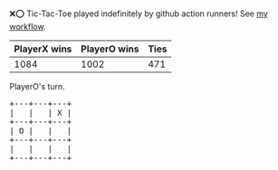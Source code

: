 :x::o: Tic-Tac-Toe played indefinitely by github action runners! See [my workflow](.github/workflows/play.yaml).

|PlayerX wins|PlayerO wins|Ties|
|-|-|-|
|1084|1002|471|

PlayerO's turn.

<pre>
+---+---+---+
|   |   | X |
+---+---+---+
| O |   |   |
+---+---+---+
|   |   |   |
+---+---+---+
</pre>